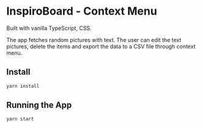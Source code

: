 # InspiroBoard - Context Menu

Built with vanilla TypeScript, CSS.

The app fetches random pictures with text. The user can edit the text pictures, delete the items and export the data to a CSV file through context menu.

## Install

```bash
yarn install
```

## Running the App

```bash
yarn start
```
